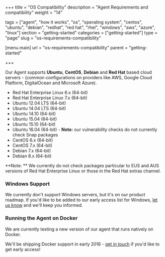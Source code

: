 +++
title = "OS Compatibility"
description = "Agent Requirements and compatibility"
weight = "14"

tags = ["agent", "how it works", "os", "operating system", "centos", "ubuntu", "debian", "redhat", "red hat", "rhel", "windows", "aws", "azure", "linux"]
section = "getting-started"
categories = ["getting-started"]
type = "page"
slug = "os-requirements-compatibility"

[menu.main]
    url = "os-requirements-compatibility"
    parent = "getting-started"

+++

Our Agent supports **Ubuntu**, **CentOS**, **Debian** and **Red Hat** based cloud servers - (common configurations on providers like AWS, Google Cloud Platform, DigitalOcean and Microsoft Azure).

*   Red Hat Enterprise Linux 6.x (64-bit)
*   Red Hat Enterprise Linux 7.x (64-bit)
*   Ubuntu 12.04 LTS (64-bit)
*   Ubuntu 14.04 LTS (64-bit)
*   Ubuntu 14.10 (64-bit)
*   Ubuntu 15.04 (64-bit)
*   Ubuntu 15.10 (64-bit)
*   Ubuntu 16.04 (64-bit) - **Note:** our vulnerability checks do not currently check Snap packages
*   CentOS 6.x (64-bit)
*   CentOS 7.x (64-bit)
*   Debian 7.x (64-bit)
*   Debian 8.x (64-bit)

**Note: ** We currently do not check packages particular to EUS and AUS versions of Red Hat Enterprise Linux or those in the Red Hat extras channel.

### Windows Support

We currently don't support Windows servers, but it's on our product roadmap. If you'd like to be added to our early access list for Windows, [let us know](https://barricade.io/about#contact-info) and we'll keep you informed.  

### Running the Agent on Docker

We are currently testing a new version of our agent that runs natively on Docker.

We'll be shipping Docker support in early 2016 - [get in touch](https://barricade.io/about#contact-info) if you'd like to get early access!
